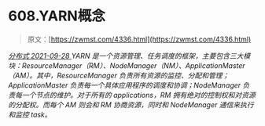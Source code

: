 <!--yml
category: 未分类
date: 0001-01-01 00:00:00
-->

# 608.YARN概念

> 原文：[https://zwmst.com/4336.html](https://zwmst.com/4336.html)

   [ *分布式* ](https://zwmst.com/%e5%88%86%e5%b8%83%e5%bc%8f)*[ <time datetime="2021-09-28T23:06:17+08:00"> 2021-09-28 </time> ](https://zwmst.com/4336.html)  YARN 是一个资源管理、任务调度的框架，主要包含三大模块：ResourceManager（RM）、NodeManager（NM）、ApplicationMaster（AM）。其中，ResourceManager 负责所有资源的监控、分配和管理； ApplicationMaster 负责每一个具体应用程序的调度和协调；NodeManager 负责每一个节点的维护。对于所有的 applications，RM 拥有绝对的控制权和对资源的分配权。而每个 AM 则会和 RM 协商资源，同时和 NodeManager 通信来执行和监控 task。*
